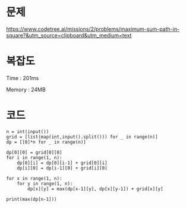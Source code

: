 # 문제
https://www.codetree.ai/missions/2/problems/maximum-sum-path-in-square?&utm_source=clipboard&utm_medium=text

# 복잡도
Time : 201ms <p>
Memory : 24MB

# 코드
```
n = int(input())
grid = [list(map(int,input().split())) for _ in range(n)]
dp = [[0]*n for _ in range(n)]

dp[0][0] = grid[0][0]
for i in range(1, n):
    dp[0][i] = dp[0][i-1] + grid[0][i]
    dp[i][0] = dp[i-1][0] + grid[i][0]

for x in range(1, n):
    for y in range(1, n):
        dp[x][y] = max(dp[x-1][y], dp[x][y-1]) + grid[x][y]

print(max(dp[n-1]))
```
